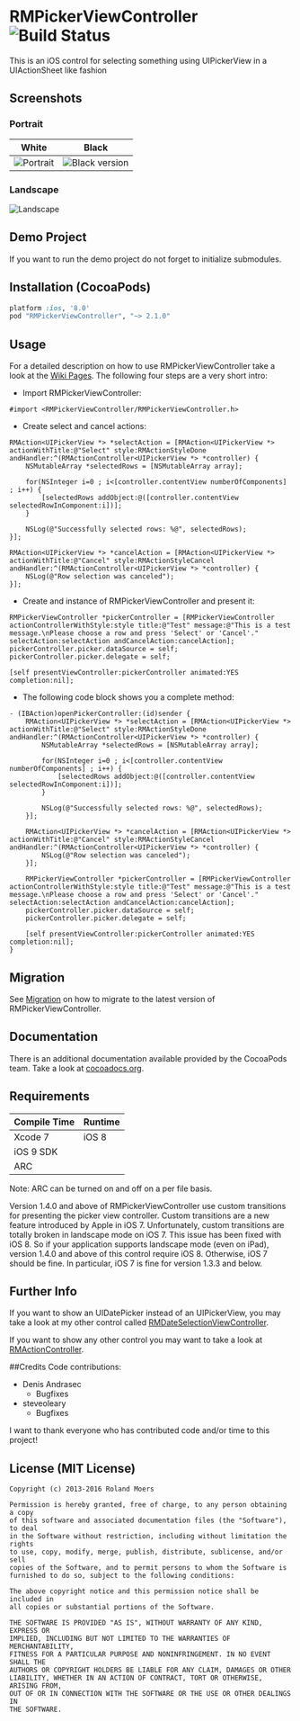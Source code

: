 RMPickerViewController ![Build Status](https://travis-ci.org/CooperRS/RMPickerViewController.svg?branch=master)
=============================

This is an iOS control for selecting something using UIPickerView in a UIActionSheet like fashion

## Screenshots

### Portrait

| White | Black |
|:-----:|:-----:|
|![Portrait](http://cooperrs.github.io/RMPickerViewController/images/Blur-Screen1.png)|![Black version](http://cooperrs.github.com/RMPickerViewController/images/Blur-Screen3.png)|

### Landscape

![Landscape](http://cooperrs.github.com/RMPickerViewController/images/Blur-Screen2.png)

## Demo Project
If you want to run the demo project do not forget to initialize submodules.

## Installation (CocoaPods)
```ruby
platform :ios, '8.0'
pod "RMPickerViewController", "~> 2.1.0"
```

## Usage

For a detailed description on how to use RMPickerViewController take a look at the [Wiki Pages](https://github.com/CooperRS/RMPickerViewController/wiki). The following four steps are a very short intro:

* Import RMPickerViewController:

```objc
#import <RMPickerViewController/RMPickerViewController.h>
```

* Create select and cancel actions:

```objc
RMAction<UIPickerView *> *selectAction = [RMAction<UIPickerView *> actionWithTitle:@"Select" style:RMActionStyleDone andHandler:^(RMActionController<UIPickerView *> *controller) {
    NSMutableArray *selectedRows = [NSMutableArray array];
    
    for(NSInteger i=0 ; i<[controller.contentView numberOfComponents] ; i++) {
        [selectedRows addObject:@([controller.contentView selectedRowInComponent:i])];
    }
    
    NSLog(@"Successfully selected rows: %@", selectedRows);
}];

RMAction<UIPickerView *> *cancelAction = [RMAction<UIPickerView *> actionWithTitle:@"Cancel" style:RMActionStyleCancel andHandler:^(RMActionController<UIPickerView *> *controller) {
    NSLog(@"Row selection was canceled");
}];
```

* Create and instance of RMPickerViewController and present it:

```objc
RMPickerViewController *pickerController = [RMPickerViewController actionControllerWithStyle:style title:@"Test" message:@"This is a test message.\nPlease choose a row and press 'Select' or 'Cancel'." selectAction:selectAction andCancelAction:cancelAction];
pickerController.picker.dataSource = self;
pickerController.picker.delegate = self;

[self presentViewController:pickerController animated:YES completion:nil];
```

* The following code block shows you a complete method:

```objc
- (IBAction)openPickerController:(id)sender {
    RMAction<UIPickerView *> *selectAction = [RMAction<UIPickerView *> actionWithTitle:@"Select" style:RMActionStyleDone andHandler:^(RMActionController<UIPickerView *> *controller) {
        NSMutableArray *selectedRows = [NSMutableArray array];
    
        for(NSInteger i=0 ; i<[controller.contentView numberOfComponents] ; i++) {
            [selectedRows addObject:@([controller.contentView selectedRowInComponent:i])];
        }
        
        NSLog(@"Successfully selected rows: %@", selectedRows);
    }];
    
    RMAction<UIPickerView *> *cancelAction = [RMAction<UIPickerView *> actionWithTitle:@"Cancel" style:RMActionStyleCancel andHandler:^(RMActionController<UIPickerView *> *controller) {
        NSLog(@"Row selection was canceled");
    }];
    
    RMPickerViewController *pickerController = [RMPickerViewController actionControllerWithStyle:style title:@"Test" message:@"This is a test message.\nPlease choose a row and press 'Select' or 'Cancel'." selectAction:selectAction andCancelAction:cancelAction];
    pickerController.picker.dataSource = self;
    pickerController.picker.delegate = self;
    
    [self presentViewController:pickerController animated:YES completion:nil];
}
```

## Migration

See [Migration](https://github.com/CooperRS/RMPickerViewController/wiki/Migration) on how to migrate to the latest version of RMPickerViewController.

## Documentation
There is an additional documentation available provided by the CocoaPods team. Take a look at [cocoadocs.org](http://cocoadocs.org/docsets/RMPickerViewController/).

## Requirements

| Compile Time  | Runtime       |
| :------------ | :------------ |
| Xcode 7       | iOS 8         |
| iOS 9 SDK     |               |
| ARC           |               |

Note: ARC can be turned on and off on a per file basis.

Version 1.4.0 and above of RMPickerViewController use custom transitions for presenting the picker view controller. Custom transitions are a new feature introduced by Apple in iOS 7. Unfortunately, custom transitions are totally broken in landscape mode on iOS 7. This issue has been fixed with iOS 8. So if your application supports landscape mode (even on iPad), version 1.4.0 and above of this control require iOS 8. Otherwise, iOS 7 should be fine. In particular, iOS 7 is fine for version 1.3.3 and below.

## Further Info
If you want to show an UIDatePicker instead of an UIPickerView, you may take a look at my other control called [RMDateSelectionViewController](https://github.com/CooperRS/RMDateSelectionViewController).

If you want to show any other control you may want to take a look at [RMActionController](https://github.com/CooperRS/RMActionController).

##Credits
Code contributions:
* Denis Andrasec
	* Bugfixes
* steveoleary
	* Bugfixes

I want to thank everyone who has contributed code and/or time to this project!

## License (MIT License)

```
Copyright (c) 2013-2016 Roland Moers

Permission is hereby granted, free of charge, to any person obtaining a copy
of this software and associated documentation files (the "Software"), to deal
in the Software without restriction, including without limitation the rights
to use, copy, modify, merge, publish, distribute, sublicense, and/or sell
copies of the Software, and to permit persons to whom the Software is
furnished to do so, subject to the following conditions:

The above copyright notice and this permission notice shall be included in
all copies or substantial portions of the Software.

THE SOFTWARE IS PROVIDED "AS IS", WITHOUT WARRANTY OF ANY KIND, EXPRESS OR
IMPLIED, INCLUDING BUT NOT LIMITED TO THE WARRANTIES OF MERCHANTABILITY,
FITNESS FOR A PARTICULAR PURPOSE AND NONINFRINGEMENT. IN NO EVENT SHALL THE
AUTHORS OR COPYRIGHT HOLDERS BE LIABLE FOR ANY CLAIM, DAMAGES OR OTHER
LIABILITY, WHETHER IN AN ACTION OF CONTRACT, TORT OR OTHERWISE, ARISING FROM,
OUT OF OR IN CONNECTION WITH THE SOFTWARE OR THE USE OR OTHER DEALINGS IN
THE SOFTWARE.
```
